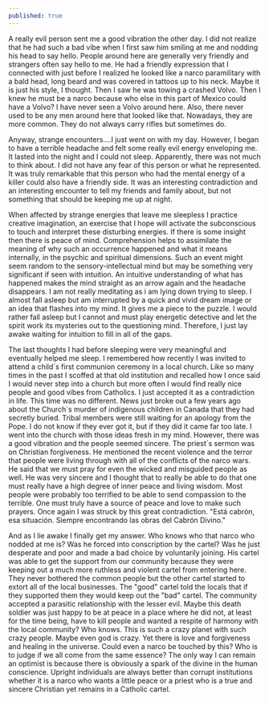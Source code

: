 ```yaml
---
published: true
---
```

A really evil person sent me a good vibration the other day.  I did not realize that he had such a bad vibe when I first saw him smiling at me and nodding his head to say hello.  People around here are generally very friendly and strangers often say hello to me.  He had a friendly expression that I connected with just before  I realized he looked like a narco paramilitary with a bald head, long beard and was covered in tattoos up to his neck.  Maybe it is just his style, I thought.  Then I saw he was towing a crashed Volvo.  Then I knew he must be a narco because who else in this part of Mexico could have a Volvo?  I have never seen a Volvo around here.  Also, there never used to be any men around here that looked like that.  Nowadays, they are more common.  They do not always carry rifles but sometimes do.  

Anyway, strange encounters....I just went on with my day.  However,  I began to have a terrible headache and felt some really evil energy enveloping me.  It lasted into the night and I could not sleep. Apparently, there was not much to think about.  I did not have any fear of this person or what he represented.  It was truly remarkable that this person who had the mental energy of a killer could also have a friendly side.  It was an interesting contradiction and an interesting encounter to tell my friends and family about, but not something that should be keeping me up at night.

When affected by strange energies that leave me sleepless I practice creative imagination, an exercise that I hope will activate the subconscious to touch and interpret these disturbing energies.  If there is some insight then there is peace of mind.  Comprehension helps to assimilate the meaning of why such an occurrence happened and what it means internally, in the psychic and spiritual dimensions.  Such an event might seem random to the sensory-intellectual mind but may be something very significant if seen with intuition.   An intuitive understanding of what has happened makes the mind straight as an arrow again and the headache disappears.  I am not really meditating as i am lying down trying to sleep.  I almost fall asleep but am interrupted by a quick and vivid dream image or an idea that flashes into my mind.  It gives me a piece to the puzzle.  I would rather fall asleep but I cannot and must play energetic detective and let the spirit work its mysteries out to the questioning mind.  Therefore, I just lay awake waiting for intuition to fill in all of the gaps.

The last thoughts I had before sleeping were very meaningful and eventually helped me sleep.  I remembered how recently I was invited to attend a child´s first communion ceremony in a local church.  Like so many times in the past I scoffed at that old institution and recalled how I once said I would never step into a church but more often I would find really nice people and good vibes from Catholics.  I just accepted it as a contradiction in life.  This time was no different.  News just broke out a few years ago about the Church´s murder of indigenous children in Canada that they had secretly buried.  Tribal members were still waiting for an apology from the Pope.  I do not know if they ever got it, but if they did it came far too late.  I went into the church with those ideas fresh in my mind.  However, there was a good vibration and the people seemed sincere.  The priest´s sermon was on Christian forgiveness.  He mentioned the recent violence and the terror that people were living through with all of the conflicts of the narco wars.  He said that we must pray for even the wicked and misguided people as well.  He was very sincere and I thought that to really be able to do that one must really have a high degree of inner peace and living wisdom.  Most people were probably too terrified to be able to send compassion to the terrible.  One must truly have a source of peace and love to make such prayers.  Once again I was struck by this great contradiction.   "Está cabrón, esa situación.  Siempre encontrando las obras del Cabrón Divino."  

And as I lie awake I finally get my answer.  Who knows who that narco who nodded at me is?  Was he forced into conscription by the cartel?  Was he just desperate and poor and made a bad choice by voluntarily joining.  His cartel was able to get the support from our community because they were keeping out a much more ruthless and violent cartel from entering here.  They never bothered the common people but the other cartel started to extort all of the local businesses.  The "good" cartel told the locals that if they supported them they would keep out the "bad" cartel.  The community accepted a parasitic relationship with the lesser evil.  Maybe this death soldier was just happy to be at peace in a place where he did not, at least for the time being, have to kill people and wanted a respite of harmony with the local community?  Who knows.  This is such a crazy planet with such crazy people.  Maybe even god is crazy.  Yet there is love and forgiveness and healing in the universe.  Could even a narco be touched by this?  Who is to judge if we all come from the same essence?  The only way I can remain an optimist is because there is obviously a spark of the divine in the human conscience.  Upright individuals are always better than corrupt institutions whether it is a narco who wants a little peace or a priest who is a true and sincere Christian yet remains in a Catholic cartel.
